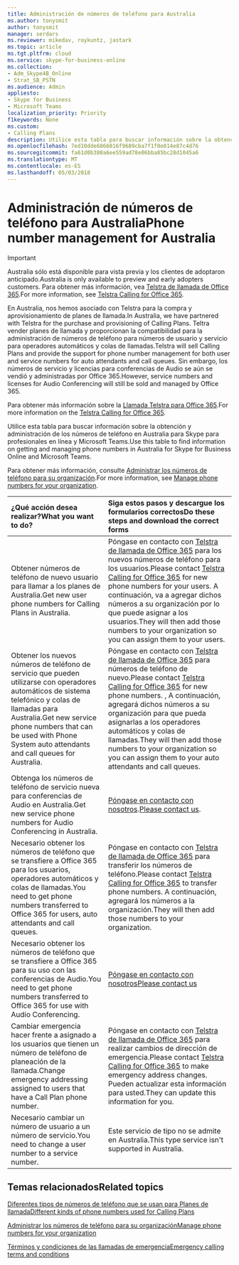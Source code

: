 ```yaml
---
title: Administración de números de teléfono para Australia
ms.author: tonysmit
author: tonysmit
manager: serdars
ms.reviewer: mikedav, roykuntz, jastark
ms.topic: article
ms.tgt.pltfrm: cloud
ms.service: skype-for-business-online
ms.collection:
- Adm_Skype4B_Online
- Strat_SB_PSTN
ms.audience: Admin
appliesto:
- Skype for Business
- Microsoft Teams
localization_priority: Priority
f1keywords: None
ms.custom:
- Calling Plans
description: Utilice esta tabla para buscar información sobre la obtención y administración de los números de teléfono en Australia para Skype para profesionales en línea y Microsoft Teams.
ms.openlocfilehash: 7ed10dde6866016f9689cba7f1f0e014e87c4d76
ms.sourcegitcommit: fa61d0b380a6ee559ad78e06bba85bc28d1045a6
ms.translationtype: MT
ms.contentlocale: es-ES
ms.lasthandoff: 05/03/2018
---
```

# <a name="phone-number-management-for-australia"></a><span data-ttu-id="bdf4a-103">Administración de números de teléfono para Australia</span><span class="sxs-lookup"><span data-stu-id="bdf4a-103">Phone number management for Australia</span></span>
> [!IMPORTANT]
> <span data-ttu-id="bdf4a-104">Australia sólo está disponible para vista previa y los clientes de adoptaron anticipado.</span><span class="sxs-lookup"><span data-stu-id="bdf4a-104">Australia is only available to preview and early adopters customers.</span></span> <span data-ttu-id="bdf4a-105">Para obtener más información, vea [Telstra de llamada de Office 365](http://aka.ms/TelstraVoicePlan).</span><span class="sxs-lookup"><span data-stu-id="bdf4a-105">For more information, see [Telstra Calling for Office 365](http://aka.ms/TelstraVoicePlan).</span></span> 

<span data-ttu-id="bdf4a-106">En Australia, nos hemos asociado con Telstra para la compra y aprovisionamiento de planes de llamada.</span><span class="sxs-lookup"><span data-stu-id="bdf4a-106">In Australia, we have partnered with Telstra for the purchase and provisioning of Calling Plans.</span></span> <span data-ttu-id="bdf4a-107">Teltra vender planes de llamada y proporcionan la compatibilidad para la administración de números de teléfono para números de usuario y servicio para operadores automáticos y colas de llamadas.</span><span class="sxs-lookup"><span data-stu-id="bdf4a-107">Telstra will sell Calling Plans and provide the support for phone number management for both user and service numbers for auto attendants and call queues.</span></span> <span data-ttu-id="bdf4a-108">Sin embargo, los números de servicio y licencias para conferencias de Audio se aún se vendió y administradas por Office 365.</span><span class="sxs-lookup"><span data-stu-id="bdf4a-108">However, service numbers and licenses for Audio Conferencing will still be sold and managed by Office 365.</span></span>

<span data-ttu-id="bdf4a-109">Para obtener más información sobre la [Llamada Telstra para Office 365](http://aka.ms/TelstraVoicePlan).</span><span class="sxs-lookup"><span data-stu-id="bdf4a-109">For more information on the [Telstra Calling for Office 365](http://aka.ms/TelstraVoicePlan).</span></span>

<span data-ttu-id="bdf4a-110">Utilice esta tabla para buscar información sobre la obtención y administración de los números de teléfono en Australia para Skype para profesionales en línea y Microsoft Teams.</span><span class="sxs-lookup"><span data-stu-id="bdf4a-110">Use this table to find information on getting and managing phone numbers in Australia for Skype for Business Online and Microsoft Teams.</span></span> 

<span data-ttu-id="bdf4a-111">Para obtener más información, consulte [Administrar los números de teléfono para su organización](manage-phone-numbers-for-your-organization.md).</span><span class="sxs-lookup"><span data-stu-id="bdf4a-111">For more information, see [Manage phone numbers for your organization](manage-phone-numbers-for-your-organization.md).</span></span>
  
|<span data-ttu-id="bdf4a-112">**¿Qué acción desea realizar?**</span><span class="sxs-lookup"><span data-stu-id="bdf4a-112">**What you want to do?**</span></span>|<span data-ttu-id="bdf4a-113">**Siga estos pasos y descargue los formularios correctos**</span><span class="sxs-lookup"><span data-stu-id="bdf4a-113">**Do these steps and download the correct forms**</span></span>|
|:-----|:-----|
|<span data-ttu-id="bdf4a-114">Obtener números de teléfono de nuevo usuario para llamar a los planes de Australia.</span><span class="sxs-lookup"><span data-stu-id="bdf4a-114">Get new user phone numbers for Calling Plans in Australia.</span></span>   <br/> |<span data-ttu-id="bdf4a-115">Póngase en contacto con [Telstra de llamada de Office 365](http://aka.ms/TelstraVoicePlan) para los nuevos números de teléfono para los usuarios.</span><span class="sxs-lookup"><span data-stu-id="bdf4a-115">Please contact [Telstra Calling for Office 365](http://aka.ms/TelstraVoicePlan) for new phone numbers for your users.</span></span> <span data-ttu-id="bdf4a-116">A continuación, va a agregar dichos números a su organización por lo que puede asignar a los usuarios.</span><span class="sxs-lookup"><span data-stu-id="bdf4a-116">They will then add those numbers to your organization so you can assign them to your users.</span></span> <br/> 
|<span data-ttu-id="bdf4a-117">Obtener los nuevos números de teléfono de servicio que pueden utilizarse con operadores automáticos de sistema telefónico y colas de llamadas para Australia.</span><span class="sxs-lookup"><span data-stu-id="bdf4a-117">Get new service phone numbers that can be used with Phone System auto attendants and call queues for Australia.</span></span> <br/> |<span data-ttu-id="bdf4a-118">Póngase en contacto con [Telstra de llamada de Office 365](http://aka.ms/TelstraVoicePlan) para números de teléfono de nuevo.</span><span class="sxs-lookup"><span data-stu-id="bdf4a-118">Please contact [Telstra Calling for Office 365](http://aka.ms/TelstraVoicePlan) for new phone numbers.</span></span> <span data-ttu-id="bdf4a-119">, A continuación, agregará dichos números a su organización para que pueda asignarlas a los operadores automáticos y colas de llamadas.</span><span class="sxs-lookup"><span data-stu-id="bdf4a-119">They will then add those numbers to your organization so you can assign them to your auto attendants and call queues.</span></span> <br/>|
|<span data-ttu-id="bdf4a-120">Obtenga los números de teléfono de servicio nueva para conferencias de Audio en Australia.</span><span class="sxs-lookup"><span data-stu-id="bdf4a-120">Get new service phone numbers for Audio Conferencing in Australia.</span></span>   <br/> |<span data-ttu-id="bdf4a-121">[Póngase en contacto con nosotros](mailto:ptnapac@microsoft.com).</span><span class="sxs-lookup"><span data-stu-id="bdf4a-121">[Please contact us](mailto:ptnapac@microsoft.com).</span></span>|
|<span data-ttu-id="bdf4a-122">Necesario obtener los números de teléfono que se transfiere a Office 365 para los usuarios, operadores automáticos y colas de llamadas.</span><span class="sxs-lookup"><span data-stu-id="bdf4a-122">You need to get phone numbers transferred to Office 365 for users, auto attendants and call queues.</span></span>  <br/> |<span data-ttu-id="bdf4a-123">Póngase en contacto con [Telstra de llamada de Office 365](http://aka.ms/TelstraVoicePlan) para transferir los números de teléfono.</span><span class="sxs-lookup"><span data-stu-id="bdf4a-123">Please contact [Telstra Calling for Office 365](http://aka.ms/TelstraVoicePlan) to transfer phone numbers.</span></span> <span data-ttu-id="bdf4a-124">A continuación, agregará los números a la organización.</span><span class="sxs-lookup"><span data-stu-id="bdf4a-124">They will then add those numbers to your organization.</span></span>  <br/> |
|<span data-ttu-id="bdf4a-125">Necesario obtener los números de teléfono que se transfiere a Office 365 para su uso con las conferencias de Audio.</span><span class="sxs-lookup"><span data-stu-id="bdf4a-125">You need to get phone numbers transferred to Office 365 for use with Audio Conferencing.</span></span>  |[<span data-ttu-id="bdf4a-126">Póngase en contacto con nosotros</span><span class="sxs-lookup"><span data-stu-id="bdf4a-126">Please contact us</span></span>](mailto:ptnapac@microsoft.com) |
|<span data-ttu-id="bdf4a-127">Cambiar emergencia hacer frente a asignado a los usuarios que tienen un número de teléfono de planeación de la llamada.</span><span class="sxs-lookup"><span data-stu-id="bdf4a-127">Change emergency addressing assigned to users that have a Call Plan phone number.</span></span> |<span data-ttu-id="bdf4a-128">Póngase en contacto con [Telstra de llamada de Office 365](http://aka.ms/TelstraVoicePlan) para realizar cambios de dirección de emergencia.</span><span class="sxs-lookup"><span data-stu-id="bdf4a-128">Please contact [Telstra Calling for Office 365](http://aka.ms/TelstraVoicePlan) to make emergency address changes.</span></span> <span data-ttu-id="bdf4a-129">Pueden actualizar esta información para usted.</span><span class="sxs-lookup"><span data-stu-id="bdf4a-129">They can update this information for you.</span></span>|
|<span data-ttu-id="bdf4a-130">Necesario cambiar un número de usuario a un número de servicio.</span><span class="sxs-lookup"><span data-stu-id="bdf4a-130">You need to change a user number to a service number.</span></span> |<span data-ttu-id="bdf4a-131">Este servicio de tipo no se admite en Australia.</span><span class="sxs-lookup"><span data-stu-id="bdf4a-131">This type service isn't supported in Australia.</span></span> 
   
## <a name="related-topics"></a><span data-ttu-id="bdf4a-132">Temas relacionados</span><span class="sxs-lookup"><span data-stu-id="bdf4a-132">Related topics</span></span>
[<span data-ttu-id="bdf4a-133">Diferentes tipos de números de teléfono que se usan para Planes de llamada</span><span class="sxs-lookup"><span data-stu-id="bdf4a-133">Different kinds of phone numbers used for Calling Plans</span></span>](../different-kinds-of-phone-numbers-used-for-calling-plans.md)

[<span data-ttu-id="bdf4a-134">Administrar los números de teléfono para su organización</span><span class="sxs-lookup"><span data-stu-id="bdf4a-134">Manage phone numbers for your organization</span></span>](manage-phone-numbers-for-your-organization.md)

[<span data-ttu-id="bdf4a-135">Términos y condiciones de las llamadas de emergencia</span><span class="sxs-lookup"><span data-stu-id="bdf4a-135">Emergency calling terms and conditions</span></span>](../../legal-and-regulatory/emergency-calling-terms-and-conditions.md)